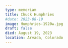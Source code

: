 ```yaml
---
type: memoriam
title: Chuck Humphries
#date: 2023-08-19
image: Humphries-1920w.jpg
draft: false
died: August 19, 2023
location: Arvada, Colorado
---
```

